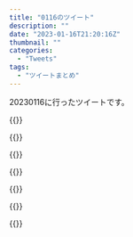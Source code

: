 ```yaml
---
title: "0116のツイート"
description: ""
date: "2023-01-16T21:20:16Z"
thumbnail: ""
categories:
  - "Tweets"
tags:
  - "ツイートまとめ"
---
```

20230116に行ったツイートです。
<!--more-->
{{<tweetlike text="更新 20230115のツイートまとめ https://t.co/mlPUVOMHUR 805　January 16, 2023 at 06:21AM" screenname="jme/k.h (@JME_KH)" url="https://twitter.com/JME_KH/status/1614734460284551170?ref_src=twsrc%5Etfw" date="January 15 2023">}}

{{<tweetlike text="胸甲騎兵" screenname="jme/k.h (@JME_KH)" url="https://twitter.com/JME_KH/status/1614787052192813062?ref_src=twsrc%5Etfw" date="January 15 2023">}}

{{<tweetlike text="考証的に正しい大河だろうが正しくない大河だろうが自分的には面白ければどうでもいいから今年の大河も普通にあり\n人の一生を描くなら架空の人でもいいんじゃないかくらいの気持ちもある\nまあ、実際にやられて史実から外れすぎるとそのへんが歴史… https://t.co/NyoPE47DAs" screenname="jme/k.h (@JME_KH)" url="https://twitter.com/JME_KH/status/1614790851527577602?ref_src=twsrc%5Etfw" date="January 15 2023">}}

{{<tweetlike text="服装とかはイメージ映像として処理してる感あるしな。言葉遣いとかとおんなじ枠" screenname="jme/k.h (@JME_KH)" url="https://twitter.com/JME_KH/status/1614791151793631233?ref_src=twsrc%5Etfw" date="January 15 2023">}}

{{<tweetlike text="デリング、昏睡状態で生きてて、終盤で目覚めて全部解決できるってなったあたりで死ぬのが自分に一番ダメージある展開だな\n生き残ったキャラが死ぬのは好きじゃない\n感情として好きじゃないだけでそういう系は普通に感情揺さぶられて全体の話として良くなるだろうからそういうのがあるんだけれども" screenname="jme/k.h (@JME_KH)" url="https://twitter.com/JME_KH/status/1614794615152054273?ref_src=twsrc%5Etfw" date="January 15 2023">}}

{{<tweetlike text="gyao、お前‥‥" screenname="jme/k.h (@JME_KH)" url="https://twitter.com/JME_KH/status/1614881267262291974?ref_src=twsrc%5Etfw" date="January 16 2023">}}

{{<tweetlike text="@xxSANDAxx マジレスするとFGO前ならその理屈も通ったけど、FGOで何か水晶にしたやつを吸収してるっぽいエフェクトがあったからそれだと厳しいかもしれない" screenname="jme/k.h (@JME_KH)" url="https://twitter.com/JME_KH/status/1614946323077410817?ref_src=twsrc%5Etfw" date="January 16 2023">}}

